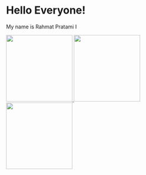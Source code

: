# Hello Everyone!
My name is Rahmat Pratami
I

<p align="left">
<a href="https://github.com/R1zarD9K">
  <img height="180em" src="https://github-readme-stats-eight-theta.vercel.app/api?username=R1zarD9K&show_icons=true&theme=algolia&include_all_commits=true&count_private=true"/> <img height="180em" src="https://github-readme-stats-eight-theta.vercel.app/api/top-langs/?username=R1zarD9K&layout=compact&langs_count=8&theme=algolia"/> <img height="180em" src="https://github-readme-stats.vercel.app/api/top-langs/?username=R1zarD9K&layout=pie&show_icons=true&theme=algolia&include_all_commits=true&count_private=true"/>
</a>
</p>
